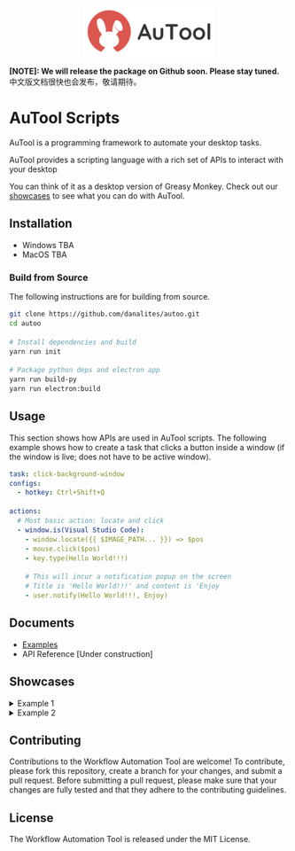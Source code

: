 <p align="center">
  <img src="resources/banner.png" height="90" title="main">
</p>

**[NOTE]: We will release the package on Github soon. Please stay tuned.** 中文版文档很快也会发布，敬请期待。

# AuTool Scripts
AuTool is a programming framework to automate your desktop tasks. 

AuTool provides a scripting language with a rich set of APIs to interact with your desktop

You can think of it as a desktop version of Greasy Monkey. Check out our [showcases](#showcases) to see what you can do with AuTool.

## Installation
- Windows TBA
- MacOS TBA

### Build from Source
The following instructions are for building from source.

```bash
git clone https://github.com/danalites/autoo.git
cd autoo

# Install dependencies and build 
yarn run init

# Package python deps and electron app
yarn run build-py
yarn run electron:build
```

## Usage
This section shows how APIs are used in AuTool scripts. The following example shows how to create a task that clicks a button inside a window (if the window is live; does not have to be active window).

```yaml
task: click-background-window
configs:
  - hotkey: Ctrl+Shift+Q 

actions:
  # Most basic action: locate and click
  - window.is(Visual Studio Code):
    - window.locate({{ $IMAGE_PATH... }}) => $pos
    - mouse.click($pos)
    - key.type(Hello World!!!)

    # This will incur a notification popup on the screen
    # Title is 'Hello World!!!' and content is 'Enjoy
    - user.notify(Hello World!!!, Enjoy)
```

## Documents
- [Examples](https://danalites.github.io/autoo/docs/basics/apps-macos-display)
- API Reference [Under construction]

## Showcases
<details>
  <summary>Example 1</summary>
  
  - This is the content that will be hidden until the user clicks on the summary element.

</details>

<details>
  <summary>Example 2</summary>  
  - This is the content that will be hidden until the user clicks on the summary element.

</details>

## Contributing
Contributions to the Workflow Automation Tool are welcome! To contribute, please fork this repository, create a branch for your changes, and submit a pull request. Before submitting a pull request, please make sure that your changes are fully tested and that they adhere to the contributing guidelines.

## License
The Workflow Automation Tool is released under the MIT License.